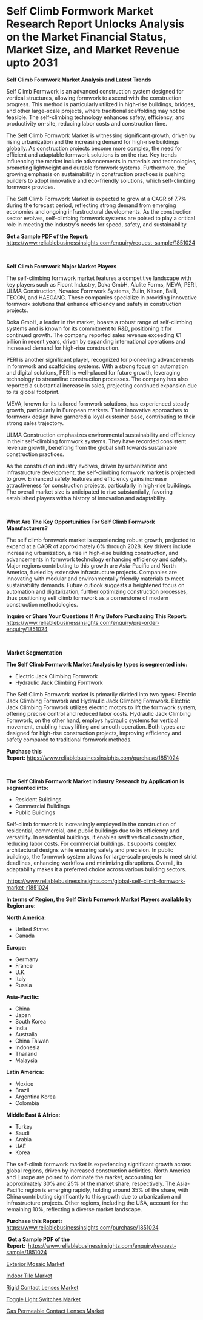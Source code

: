 <p><h1>Self Climb Formwork Market Research Report Unlocks Analysis on the Market Financial Status, Market Size, and Market Revenue upto 2031</h1></p><p><strong>Self Climb Formwork Market Analysis and Latest Trends</strong></p>
<p><p>Self Climb Formwork is an advanced construction system designed for vertical structures, allowing formwork to ascend with the construction progress. This method is particularly utilized in high-rise buildings, bridges, and other large-scale projects, where traditional scaffolding may not be feasible. The self-climbing technology enhances safety, efficiency, and productivity on-site, reducing labor costs and construction time.</p><p>The Self Climb Formwork Market is witnessing significant growth, driven by rising urbanization and the increasing demand for high-rise buildings globally. As construction projects become more complex, the need for efficient and adaptable formwork solutions is on the rise. Key trends influencing the market include advancements in materials and technologies, promoting lightweight and durable formwork systems. Furthermore, the growing emphasis on sustainability in construction practices is pushing builders to adopt innovative and eco-friendly solutions, which self-climbing formwork provides.</p><p>The Self Climb Formwork Market is expected to grow at a CAGR of 7.7% during the forecast period, reflecting strong demand from emerging economies and ongoing infrastructural developments. As the construction sector evolves, self-climbing formwork systems are poised to play a critical role in meeting the industry's needs for speed, safety, and sustainability.</p></p>
<p><strong>Get a Sample PDF of the Report:&nbsp;</strong> <a href="https://www.reliablebusinessinsights.com/enquiry/request-sample/1851024?utm_campaign=1539&utm_medium=2&utm_source=Github&utm_content=ia&utm_term=17102024&utm_id=self-climb-formwork">https://www.reliablebusinessinsights.com/enquiry/request-sample/1851024</a></p>
<p>&nbsp;</p>
<p><strong>Self Climb Formwork Major Market Players</strong></p>
<p><p>The self-climbing formwork market features a competitive landscape with key players such as Ficont Industry, Doka GmbH, Alulite Forms, MEVA, PERI, ULMA Construction, Novatec Formwork Systems, Zulin, Kitsen, Baili, TECON, and HAEGANG. These companies specialize in providing innovative formwork solutions that enhance efficiency and safety in construction projects.</p><p>Doka GmbH, a leader in the market, boasts a robust range of self-climbing systems and is known for its commitment to R&D, positioning it for continued growth. The company reported sales revenue exceeding €1 billion in recent years, driven by expanding international operations and increased demand for high-rise construction.</p><p>PERI is another significant player, recognized for pioneering advancements in formwork and scaffolding systems. With a strong focus on automation and digital solutions, PERI is well-placed for future growth, leveraging technology to streamline construction processes. The company has also reported a substantial increase in sales, projecting continued expansion due to its global footprint.</p><p>MEVA, known for its tailored formwork solutions, has experienced steady growth, particularly in European markets. Their innovative approaches to formwork design have garnered a loyal customer base, contributing to their strong sales trajectory.</p><p>ULMA Construction emphasizes environmental sustainability and efficiency in their self-climbing formwork systems. They have recorded consistent revenue growth, benefiting from the global shift towards sustainable construction practices.</p><p>As the construction industry evolves, driven by urbanization and infrastructure development, the self-climbing formwork market is projected to grow. Enhanced safety features and efficiency gains increase attractiveness for construction projects, particularly in high-rise buildings. The overall market size is anticipated to rise substantially, favoring established players with a history of innovation and adaptability.</p></p>
<p>&nbsp;</p>
<p><strong>What Are The Key Opportunities For Self Climb Formwork Manufacturers?</strong></p>
<p><p>The self climb formwork market is experiencing robust growth, projected to expand at a CAGR of approximately 6% through 2028. Key drivers include increasing urbanization, a rise in high-rise building construction, and advancements in formwork technology enhancing efficiency and safety. Major regions contributing to this growth are Asia-Pacific and North America, fueled by extensive infrastructure projects. Companies are innovating with modular and environmentally friendly materials to meet sustainability demands. Future outlook suggests a heightened focus on automation and digitalization, further optimizing construction processes, thus positioning self climb formwork as a cornerstone of modern construction methodologies.</p></p>
<p><strong>Inquire or Share Your Questions If Any Before Purchasing This Report:</strong> <a href="https://www.reliablebusinessinsights.com/enquiry/pre-order-enquiry/1851024?utm_campaign=1539&utm_medium=2&utm_source=Github&utm_content=ia&utm_term=17102024&utm_id=self-climb-formwork">https://www.reliablebusinessinsights.com/enquiry/pre-order-enquiry/1851024</a></p>
<p>&nbsp;</p>
<p><strong>Market Segmentation</strong></p>
<p><strong>The Self Climb Formwork Market Analysis by types is segmented into:</strong></p>
<p><ul><li>Electric Jack Climbing Formwork</li><li>Hydraulic Jack Climbing Formwork</li></ul></p>
<p><p>The Self Climb Formwork market is primarily divided into two types: Electric Jack Climbing Formwork and Hydraulic Jack Climbing Formwork. Electric Jack Climbing Formwork utilizes electric motors to lift the formwork system, offering precise control and reduced labor costs. Hydraulic Jack Climbing Formwork, on the other hand, employs hydraulic systems for vertical movement, enabling heavy lifting and smooth operation. Both types are designed for high-rise construction projects, improving efficiency and safety compared to traditional formwork methods.</p></p>
<p><strong>Purchase this Report:&nbsp;</strong><a href="https://www.reliablebusinessinsights.com/purchase/1851024?utm_campaign=1539&utm_medium=2&utm_source=Github&utm_content=ia&utm_term=17102024&utm_id=self-climb-formwork">https://www.reliablebusinessinsights.com/purchase/1851024</a></p>
<p>&nbsp;</p>
<p><strong>The Self Climb Formwork Market Industry Research by Application is segmented into:</strong></p>
<p><ul><li>Resident Buildings</li><li>Commercial Buildings</li><li>Public Buildings</li></ul></p>
<p><p>Self-climb formwork is increasingly employed in the construction of residential, commercial, and public buildings due to its efficiency and versatility. In residential buildings, it enables swift vertical construction, reducing labor costs. For commercial buildings, it supports complex architectural designs while ensuring safety and precision. In public buildings, the formwork system allows for large-scale projects to meet strict deadlines, enhancing workflow and minimizing disruptions. Overall, its adaptability makes it a preferred choice across various building sectors.</p></p>
<p><a href="https://www.reliablebusinessinsights.com/global-self-climb-formwork-market-r1851024?utm_campaign=1539&utm_medium=2&utm_source=Github&utm_content=ia&utm_term=17102024&utm_id=self-climb-formwork">&nbsp;https://www.reliablebusinessinsights.com/global-self-climb-formwork-market-r1851024</a></p>
<p><strong>In terms of Region, the Self Climb Formwork Market Players available by Region are:</strong></p>
<p>
    <p> <strong> North America: </strong>
        <ul>
            <li>United States</li>
            <li>Canada</li>
        </ul>
        </p> 
    <p> <strong> Europe: </strong>
        <ul>
            <li>Germany</li>
            <li>France</li>
            <li>U.K.</li>
            <li>Italy</li>
            <li>Russia</li>
        </ul>
        </p> 
    <p> <strong> Asia-Pacific: </strong>
        <ul>
            <li>China</li>
            <li>Japan</li>
            <li>South Korea</li>
            <li>India</li>
            <li>Australia</li>
            <li>China Taiwan</li>
            <li>Indonesia</li>
            <li>Thailand</li>
            <li>Malaysia</li>
        </ul>
        </p> 
    <p> <strong> Latin America: </strong>
        <ul>
            <li>Mexico</li>
            <li>Brazil</li>
            <li>Argentina Korea</li>
            <li>Colombia</li>
        </ul>
        </p> 
    <p> <strong> Middle East & Africa: </strong>
        <ul>
            <li>Turkey</li>
            <li>Saudi</li>
            <li>Arabia</li>
            <li>UAE</li>
            <li>Korea</li>
        </ul>
    </p>
    </p>
<p><p>The self-climb formwork market is experiencing significant growth across global regions, driven by increased construction activities. North America and Europe are poised to dominate the market, accounting for approximately 30% and 25% of the market share, respectively. The Asia-Pacific region is emerging rapidly, holding around 35% of the share, with China contributing significantly to this growth due to urbanization and infrastructure projects. Other regions, including the USA, account for the remaining 10%, reflecting a diverse market landscape.</p></p>
<p><strong>Purchase this Report: </strong><a href="https://www.reliablebusinessinsights.com/purchase/1851024?utm_campaign=1539&utm_medium=2&utm_source=Github&utm_content=ia&utm_term=17102024&utm_id=self-climb-formwork">https://www.reliablebusinessinsights.com/purchase/1851024</a></p>
<p>&nbsp;<strong>Get a Sample PDF of the Report:&nbsp;&nbsp;</strong><a href="https://www.reliablebusinessinsights.com/enquiry/request-sample/1851024?utm_campaign=1539&utm_medium=2&utm_source=Github&utm_content=ia&utm_term=17102024&utm_id=self-climb-formwork">https://www.reliablebusinessinsights.com/enquiry/request-sample/1851024</a></p>
<p><strong></strong></p>
<p><p><a href="https://www.linkedin.com/pulse/driving-forces-global-exterior-mosaic-market-trends-applications-k4lme?utm_campaign=1539&utm_medium=2&utm_source=Github&utm_content=ia&utm_term=17102024&utm_id=self-climb-formwork">Exterior Mosaic Market</a></p><p><a href="https://www.linkedin.com/pulse/market-dynamics-future-trends-global-indoor-tile-sector-forecasted-rig6e?utm_campaign=1539&utm_medium=2&utm_source=Github&utm_content=ia&utm_term=17102024&utm_id=self-climb-formwork">Indoor Tile Market</a></p><p><a href="https://www.linkedin.com/pulse/pioneering-growth-analyzing-global-rigid-contact-lenses-37j7e?utm_campaign=1539&utm_medium=2&utm_source=Github&utm_content=ia&utm_term=17102024&utm_id=self-climb-formwork">Rigid Contact Lenses Market</a></p><p><a href="https://www.linkedin.com/pulse/global-toggle-light-switches-industry-analysis-report-sesce?utm_campaign=1539&utm_medium=2&utm_source=Github&utm_content=ia&utm_term=17102024&utm_id=self-climb-formwork">Toggle Light Switches Market</a></p><p><a href="https://www.linkedin.com/pulse/gas-permeable-contact-lenses-market-shifts-strategic-ypxae?utm_campaign=1539&utm_medium=2&utm_source=Github&utm_content=ia&utm_term=17102024&utm_id=self-climb-formwork">Gas Permeable Contact Lenses Market</a></p></p>